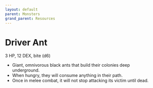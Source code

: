 ```yaml
---
layout: default
parent: Monsters
grand_parent: Resources
---
```


# Driver Ant

3 HP, 12 DEX, bite (d6)

- Giant, omnivorous black ants that build their colonies deep underground.
- When hungry, they will consume anything in their path.
- Once in melee combat, it will not stop attacking its victim until dead.
